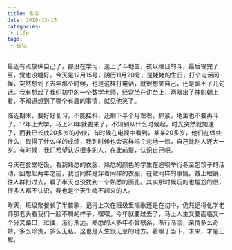 ```yaml
---
title: 冬令
date: 2019-12-15
categories:
 - Life
tags:
 - 日记
---
```

最近有点放纵自己了，都没在学习，迷上了斗地主，夜以继日的斗，最后输完了豆，觉也没睡好。今天是12月15号，阴历11月20号，是姥姥的生日，打个电话问候，突然想到了去年那个时候，也是这样打电话，就很想笑自己，还是聊不了几句话。我有想起了我们初中的一个数学老师，经常坐在讲台上，两眼出了神的朝上看，不知道想到了哪个有趣的事情，就见他笑了。

临近期末，要好好复习，不能挂科，还剩下半个月左右，抓紧，地主也不要再斗了。17年上大学，马上20年就要来了，不知到从什么时候起，时光突然就加速了，而我已长成20多岁的小伙，有时候在电视中看到，某某20多岁，他们在做些什么，取得了什么样的成绩，我到时候也会这样吗？忽地一惊，自己比别人还大一岁。有时候，我们希望认识很多的人，在此前提，认识自己吧。

今天在食堂吃饭，看到熟悉的衣服，熟悉的颜色的学生在追呗举行冬至包饺子的活动，回想起两年之前，我也同样是穿着同样的衣服，在做同样的事情。戴上眼镜，往人群扫过去，看了半天也没找到一个熟悉的面孔。其实那时候玩的也尴尬的很，很多人都不认识，我也是个天生嗨不起来的人。

昨天，班级聚餐长了半首歌，记得上次在班级里唱歌还是在初中，仍然记得化学老师那老头看我们一脸不屑的样子，嘿嘿。今年就要过去了，马上人生又要面临又一个分叉路口，过往，渐行渐远。熟悉的人多年不曾联系，渐行渐淡，亲情多么奇妙，多么珍贵，多么无私。这也是人生很无奈的地方。着眼于当下，未来，才是正解。